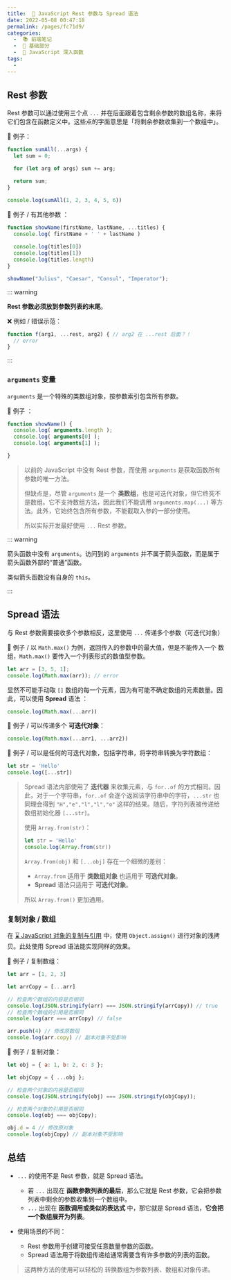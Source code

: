 ```yaml
---
title:  🚅 JavaScript Rest 参数与 Spread 语法
date: 2022-05-08 00:47:18
permalink: /pages/fc71d9/
categories:
  -  📚 前端笔记
  -  🚶 基础部分
  -  📗 JavaScript 深入函数
tags:
  - 
---
```




## Rest 参数

Rest 参数可以通过使用三个点 `...` 并在后面跟着包含剩余参数的数组名称，来将它们包含在函数定义中。这些点的字面意思是「将剩余参数收集到一个数组中」。

🌰 例子：

```js
function sumAll(...args) { 
  let sum = 0;

  for (let arg of args) sum += arg;

  return sum;
}

console.log(sumAll(1, 2, 3, 4, 5, 6))
```



🌰 例子 / 有其他参数 ：

```js
function showName(firstName, lastName, ...titles) {
  console.log( firstName + ' ' + lastName )
  
  console.log(titles[0])
  console.log(titles[1])
  console.log(titles.length)
}

showName("Julius", "Caesar", "Consul", "Imperator");
```



::: warning

**Rest 参数必须放到参数列表的末尾**。

❌ 例如 / 错误示范：

```js
function f(arg1, ...rest, arg2) { // arg2 在 ...rest 后面？！
  // error
}
```

:::



### `arguments` 变量

 `arguments` 是一个特殊的类数组对象，按参数索引包含所有参数。

🌰 例子  ：
```js
function showName() {
  console.log( arguments.length );
  console.log( arguments[0] );
  console.log( arguments[1] );

}
```



> 以前的 JavaScript 中没有 Rest 参数，而使用 `arguments` 是获取函数所有参数的唯一方法。
>
> 但缺点是，尽管 `arguments` 是一个 **类数组**，也是可迭代对象，但它终究不是数组。它不支持数组方法，因此我们不能调用 `arguments.map(...)` 等方法。此外，它始终包含所有参数，不能截取入参的一部分使用。
>
> 所以实际开发最好使用 `...` Rest 参数。

::: warning

箭头函数中没有 `arguments`。访问到的 `arguments` 并不属于箭头函数，而是属于箭头函数外部的“普通”函数。

类似箭头函数没有自身的 `this`。

:::



## Spread 语法

与 Rest 参数需要接收多个参数相反，这里使用 `...` 传递多个参数（可迭代对象）



🌰 例子 / 以 `Math.max()` 为例，返回传入的参数中的最大值，但是不能传入一个 数组，`Math.max()`  要传入一个列表形式的数值型参数。

```js
let arr = [3, 5, 1];
console.log(Math.max(arr)); // error
```

显然不可能手动取 `[]` 数组的每一个元素，因为有可能不确定数组的元素数量。因此，可以使用 **Spread** 语法 ：

```js
console.log(Math.max(...arr))
```



🌰 例子 / 可以传递多个 **可迭代对象**：

```js
console.log(Math.max(...arr1, ...arr2))
```



🌰 例子 / 可以是任何的可迭代对象，包括字符串，将字符串转换为字符数组：

```js
let str = 'Hello'
console.log([...str])
```

> Spread 语法内部使用了 **迭代器** 来收集元素，与 `for..of` 的方式相同。因此，对于一个字符串，`for..of` 会逐个返回该字符串中的字符，`...str` 也同理会得到 `"H","e","l","l","o"` 这样的结果。随后，字符列表被传递给数组初始化器 `[...str]`。
>
> 使用 `Array.from(str)`：
>
> ```js
> let str = 'Hello'
> console.log(Array.from(str))
> ```
>
> `Array.from(obj)` 和 `[...obj]` 存在一个细微的差别：
>
> - `Array.from` 适用于 **类数组对象** 也适用于 **可迭代对象**。
> - **Spread** 语法只适用于 **可迭代对象**。
>
> 所以 `Array.from()` 更加通用。



### 复制对象 / 数组

在 [⌛️ JavaScript 对象的复制与引用](/pages/6b7a7d/) 中，使用 `Object.assign()` 进行对象的浅拷贝。此处使用 Spread 语法能实现同样的效果。

🌰 例子 / 复制数组：
```js
let arr = [1, 2, 3]

let arrCopy = [...arr]

// 检查两个数组的内容是否相同
console.log(JSON.stringify(arr) === JSON.stringify(arrCopy)) // true
// 检查两个数组的引用是否相同
console.log(arr === arrCopy) // false
```

```js
arr.push(4) // 修改原数组
console.log(arr.copy) // 副本对象不受影响
```



🌰 例子 / 复制对象：
```js
let obj = { a: 1, b: 2, c: 3 };

let objCopy = { ...obj };

// 检查两个对象的内容是否相同
console.log(JSON.stringify(obj) === JSON.stringify(objCopy));

// 检查两个对象的引用是否相同
console.log(obj === objCopy); 

obj.d = 4 // 修改原对象
console.log(objCopy) // 副本对象不受影响
```



## 总结

+ `...` 的使用不是 Rest 参数，就是 Spread 语法。
  + 若 `...` 出现在 **函数参数列表的最后**，那么它就是 Rest 参数，它会把参数列表中剩余的参数收集到一个数组中。
  +  `...` 出现在 **函数调用或类似的表达式** 中，那它就是 Spread 语法，**它会把一个数组展开为列表**。

+ 使用场景的不同：
  + Rest 参数用于创建可接受任意数量参数的函数。
  + Spread 语法用于将数组传递给通常需要含有许多参数的列表的函数。

> 这两种方法的使用可以轻松的 转换数组为参数列表、数组和对象传递。
